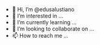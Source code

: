 - 👋 Hi, I’m @edusalustiano
- 👀 I’m interested in ...
- 🌱 I’m currently learning ...
- 💞️ I’m looking to collaborate on ...
- 📫 How to reach me ...

<!---
edusalustiano/edusalustiano is a ✨ special ✨ repository because its `README.md` (this file) appears on your GitHub profile.
You can click the Preview link to take a look at your changes.
--->
